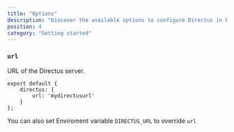 ```yaml
---
title: "Options"
description: "Discover the available options to configure Directus in Nuxt"
position: 4
category: "Getting started"
---
```


### `url`

URL of the Directus server.

```js{}[nuxt.config.js]
export default {
	directus: {
		url: 'mydirectusurl'
	}
};
```

You can also set Enviroment variable `DIRECTUS_URL` to override `url`
